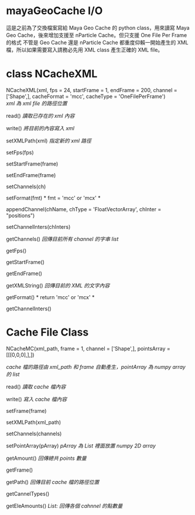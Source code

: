 # mayaGeoCache I/O

這是之前為了交換檔案寫給 Maya Geo Cache 的 python class，用來讀寫 Maya Geo Cache，後來增加支援至 nParticle Cache。但只支援 One File Per Frame 的格式 
不管是 Geo Cache 還是 nParticle Cache 都重度仰賴一開始產生的 XML 檔，所以如果需要寫入請務必先用 XML class 產生正確的 XML file。


# class NCacheXML
NCacheXML(xml, fps = 24, startFrame = 1, endFrame = 200, channel = ['Shape',], cacheFormat = 'mcc', cacheType = 'OneFilePerFrame')  
*xml 為 xml file 的路徑位置*  

read() *讀取已存在的 xml 內容*  

write() *將目前的內容寫入 xml*  

  
setXMLPath(xml) *指定新的 xml 路徑*

setFps(fps)

setStartFrame(frame)

setEndFrame(frame)

setChannels(ch)

setFormat(fmt) * fmt = 'mcc' or 'mcx' *

appendChannel(chName, chType = 'FloatVectorArray', chInter = "positions")

setChannelInters(chInters)

  
getChannels() *回傳目前所有 channel 的字串 list*

 
getFps()

getStartFrame()

getEndFrame()

getXMLString() *回傳目前的 XML 的文字內容*

getFormat() * return 'mcc' or 'mcx' *

getChannelInters()

# Cache File Class #

NCacheMC(xml_path, frame = 1, channel = ['Shape',], pointsArray = [[[0,0,0],],])  

*cache 檔的路徑由 xml_path 和 frame 自動產生，pointArray 為 numpy array 的 list*

read() *讀取 cache 檔內容*

write() *寫入 cache 檔內容*

setFrame(frame)

setXMLPath(xml_path)

setChannels(channels)

setPointArray(pArray) *pArray 為 List 裡面放置 numpy 2D array*

getAmount() *回傳總共 points 數量*

getFrame()

getPath() *回傳目前 cache 檔的路徑位置*

getCannelTypes()

getEleAmounts() *List: 回傳各個 cahnnel 的點數量*
